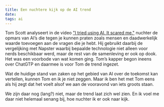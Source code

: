 ```yaml
---
title: Een nuchtere kijk op de AI trend
date:
tags: ai
---
```


Tom Scott analyseert in de video ["I tried using AI. It scared me."](https://www.youtube.com/watch?v=jPhJbKBuNnA) nuchter de opmars van AI’s die tegen je kunnen praten zoals mensen en daadwerkelijk waarde toevoegen aan de vragen die je hebt. Hij gebruikt daarbij de vergelijking met Napster waarbij bepaalde technologie niet alleen voor nerds beschikbaar werd, maar de rest van de samenleving er ook op dook. Het was een voorbode van wat komen ging. Tom’s kapper begon ineens over ChatGTP en daarmee is voor Tom de trend ingezet.

Wat de huidige stand van zaken op het gebied van AI over de toekomst kan vertellen, kunnen Tom en ik je niet zeggen. Maar ik ben het met Tom eens als hij zegt dat het voelt alsof we aan de vooravond van iets groots staan.

We zijn daar nog (lang?) niet, maar de trend laat zich wel zien. En ik voel me daar niet helemaal senang bij, hoe nuchter ik er ook naar kijk.
